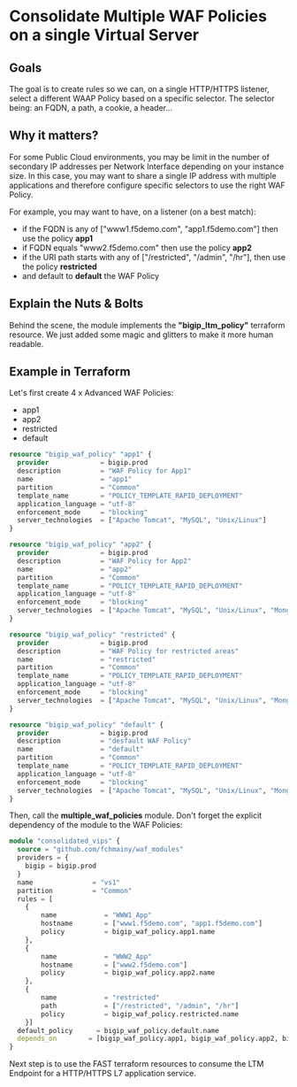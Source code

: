 # Consolidate Multiple WAF Policies on a single Virtual Server




## Goals
The goal is to create rules so we can, on a single HTTP/HTTPS listener, select a different WAAP Policy based on a specific selector. The selector being: an FQDN, a path, a cookie, a header...




## Why it matters?
For some Public Cloud environments, you may be limit in the number of secondary IP addresses per Network Interface depending on your instance size. In this case, you may want to share a single IP address with multiple applications and therefore configure specific selectors to use the right WAF Policy.

For example, you may want to have, on a listener (on a best match):
- if the FQDN is any of ["www1.f5demo.com", "app1.f5demo.com"] then use the policy **app1**
- if FQDN equals "www2.f5demo.com" then use the policy **app2**
- if the URI path starts with any of ["/restricted", "/admin", "/hr"], then use the policy **restricted**
- and default to **default** the WAF Policy




## Explain the Nuts & Bolts
Behind the scene, the module implements the **"bigip_ltm_policy"** terraform resource. We just added some magic and glitters to make it more human readable. 




## Example in Terraform

Let's first create 4 x Advanced WAF Policies:
- app1
- app2
- restricted
- default

```terraform
resource "bigip_waf_policy" "app1" {
  provider             = bigip.prod
  description          = "WAF Policy for App1"
  name                 = "app1"
  partition            = "Common"
  template_name        = "POLICY_TEMPLATE_RAPID_DEPLOYMENT"
  application_language = "utf-8"
  enforcement_mode     = "blocking"
  server_technologies  = ["Apache Tomcat", "MySQL", "Unix/Linux"]
}

resource "bigip_waf_policy" "app2" {
  provider             = bigip.prod
  description          = "WAF Policy for App2"
  name                 = "app2"
  partition            = "Common"
  template_name        = "POLICY_TEMPLATE_RAPID_DEPLOYMENT"
  application_language = "utf-8"
  enforcement_mode     = "blocking"
  server_technologies  = ["Apache Tomcat", "MySQL", "Unix/Linux", "MongoDB"]
}

resource "bigip_waf_policy" "restricted" {
  provider             = bigip.prod
  description          = "WAF Policy for restricted areas"
  name                 = "restricted"
  partition            = "Common"
  template_name        = "POLICY_TEMPLATE_RAPID_DEPLOYMENT"
  application_language = "utf-8"
  enforcement_mode     = "blocking"
  server_technologies  = ["Apache Tomcat", "MySQL", "Unix/Linux", "MongoDB"]
}

resource "bigip_waf_policy" "default" {
  provider             = bigip.prod
  description          = "desfault WAF Policy"
  name                 = "default"
  partition            = "Common"
  template_name        = "POLICY_TEMPLATE_RAPID_DEPLOYMENT"
  application_language = "utf-8"
  enforcement_mode     = "blocking"
  server_technologies  = ["Apache Tomcat", "MySQL", "Unix/Linux", "MongoDB"]
}
```

Then, call the **multiple_waf_policies** module. Don't forget the explicit dependency of the module to the WAF Policies:

```terraform
module "consolidated_vips" {
  source = "github.com/fchmainy/waf_modules"
  providers = {
    bigip = bigip.prod
  }
  name               = "vs1"
  partition          = "Common"
  rules = [
    {
        name            = "WWW1_App"
        hostname        = ["www1.f5demo.com", "app1.f5demo.com"]
        policy          = bigip_waf_policy.app1.name
    },
    {
        name            = "WWW2_App"
        hostname        = ["www2.f5demo.com"]
        policy          = bigip_waf_policy.app2.name
    },
    {
        name            = "restricted"
        path            = ["/restricted", "/admin", "/hr"]
        policy          = bigip_waf_policy.restricted.name
    }]
  default_policy      = bigip_waf_policy.default.name
  depends_on 		= [bigip_waf_policy.app1, bigip_waf_policy.app2, bigip_waf_policy.restricted, bigip_waf_policy.default]
}
```

Next step is to use the FAST terraform resources to consume the LTM Endpoint for a HTTP/HTTPS L7 application service.
